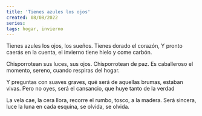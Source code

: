 ```yaml
---
title: 'Tienes azules los ojos'
created: 08/08/2022
series:
tags: hogar, invierno
---
```


Tienes azules los ojos,
los sueños.
Tienes dorado el corazón,
Y pronto caerás en la cuenta,
el invierno
tiene hielo y come carbón.

Chisporrotean sus luces,
sus ojos.
Chisporrotean de paz.
Es caballeroso el momento,
sereno,
cuando respiras del hogar.

Y preguntas con suaves graves,
qué será de aquellas brumas,
estaban vivas.
Pero no oyes, será el cansancio,
que huye tanto
de la verdad

La vela cae, la cera llora,
recorre el rumbo, tosco,
a la madera.
Será sincera, luce la luna
en cada esquina,
se olvida,
se olvida.
